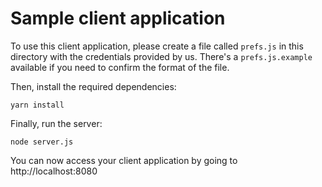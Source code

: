 # Sample client application

To use this client application, please create a file called `prefs.js` in this
directory with the credentials provided by us. There's a `prefs.js.example`
available if you need to confirm the format of the file.

Then, install the required dependencies:

```
yarn install
```

Finally, run the server:

```
node server.js
```

You can now access your client application by going to http://localhost:8080

